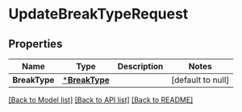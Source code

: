 # UpdateBreakTypeRequest

## Properties

 Name          | Type                           | Description | Notes             
---------------|--------------------------------|-------------|-------------------
 **BreakType** | [***BreakType**](BreakType.md) |             | [default to null] 

[[Back to Model list]](../README.md#documentation-for-models) [[Back to API list]](../README.md#documentation-for-api-endpoints) [[Back to README]](../README.md)

